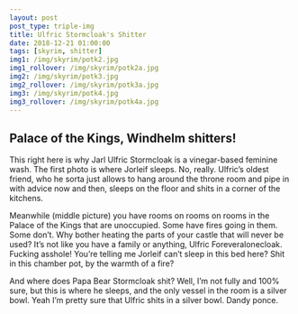 ```yaml
---
layout: post
post_type: triple-img
title: Ulfric Stormcloak's Shitter
date: 2018-12-21 01:00:00
tags: [skyrim, shitter]
img1: /img/skyrim/potk2.jpg
img1_rollover: /img/skyrim/potk2a.jpg
img2: /img/skyrim/potk3.jpg
img2_rollover: /img/skyrim/potk3a.jpg
img3: /img/skyrim/potk4.jpg
img3_rollover: /img/skyrim/potk4a.jpg
---
```

## Palace of the Kings, Windhelm shitters!

This right here is why Jarl Ulfric Stormcloak is a vinegar-based feminine wash. The first photo is where Jorleif sleeps. No, really. Ulfric’s oldest friend, who he sorta just allows to hang around the throne room and pipe in with advice now and then, sleeps on the floor and shits in a corner of the kitchens.

Meanwhile (middle picture) you have rooms on rooms on rooms in the Palace of the Kings that are unoccupied. Some have fires going in them. Some don’t. Why bother heating the parts of your castle that will never be used? It’s not like you have a family or anything, Ulfric Foreveralonecloak. Fucking asshole! You’re telling me Jorleif can’t sleep in this bed here? Shit in this chamber pot, by the warmth of a fire?

And where does Papa Bear Stormcloak shit? Well, I’m not fully and 100% sure, but this is where he sleeps, and the only vessel in the room is a silver bowl. Yeah I’m pretty sure that Ulfric shits in a silver bowl. Dandy ponce.
